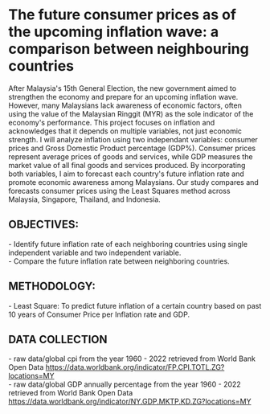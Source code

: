# The future consumer prices as of the upcoming inflation wave: a comparison between neighbouring countries

After Malaysia's 15th General Election, the new government aimed to strengthen the economy and prepare for an upcoming inflation wave. However, many Malaysians lack awareness of economic factors, often using the value of the Malaysian Ringgit (MYR) as the sole indicator of the economy's performance. This project focuses on inflation and acknowledges that it depends on multiple variables, not just economic strength. I will analyze inflation using two independant variables: consumer prices and Gross Domestic Product percentage (GDP%). Consumer prices represent average prices of goods and services, while GDP measures the market value of all final goods and services produced. By incorporating both variables, I aim to forecast each country's future inflation rate and promote economic awareness among Malaysians. Our study compares and forecasts consumer prices using the Least Squares method across Malaysia, Singapore, Thailand, and Indonesia.

<h2>OBJECTIVES:</h2>
- Identify future inflation rate of each neighboring countries using single independent variable and two independent variable.<br>
- Compare the future inflation rate between neighboring countries.

<h2>METHODOLOGY:</h2>
- Least Square: To predict future inflation of a certain country based on past 10 years of Consumer Price per Inflation rate and GDP.

<h2>DATA COLLECTION</h2>
- raw data/global cpi from the year 1960 - 2022 retrieved from World Bank Open Data  <a href="https://data.worldbank.org/indicator/FP.CPI.TOTL.ZG?locations=MY">https://data.worldbank.org/indicator/FP.CPI.TOTL.ZG?locations=MY</a> <br>
- raw data/global GDP annually percentage from the year 1960 - 2022 retrieved from World Bank Open Data <a href="https://data.worldbank.org/indicator/NY.GDP.MKTP.KD.ZG?locations=MY">https://data.worldbank.org/indicator/NY.GDP.MKTP.KD.ZG?locations=MY</a>


